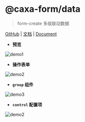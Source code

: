 # @caxa-form/data
> form-create 多级联动数据

[GitHub](https://github.com/wangjing0630/caxa-form) | [文档](http://form-create.com/v2) | [Document](http://form-create.com/en/v2)


- **预览**

![demo1](https://raw.githubusercontent.com/wangjing11260/form-create/dev/images/demo-live3.gif)


- **操作表单**

![demo2](https://raw.githubusercontent.com/wangjing11260/form-create/dev/images/demo-live2.gif)

- **`group` 组件**

![demo3](https://raw.githubusercontent.com/wangjing11260/form-create/dev/images/demo-group.gif)

- **`control` 配置项**

![demo2](https://raw.githubusercontent.com/wangjing11260/form-create/dev/images/demo-live4.gif)
